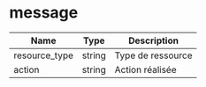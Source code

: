# message

|Name|Type|Description|
|---|---|---|
resource_type | string|Type de ressource|
action |string|Action réalisée|